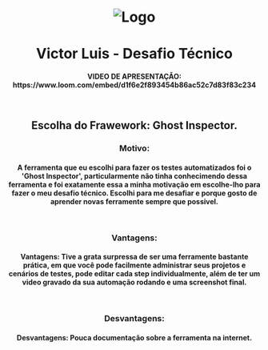 <h1 align="center">
    <img alt="Logo" src="https://ik.imagekit.io/victorluismf/readme-github_DAZtazEcH.png?updatedAt=1638816851491" />
    <br>
</h1>

<h1 align="center">
    Victor Luis - Desafio Técnico
</h1>

<h4 align="center">
  <p>VIDEO DE APRESENTAÇÃO: https://www.loom.com/embed/d1f6e2f893454b86ac52c7d83f83c234</p>
  <br>
</h4>

<h2 align="center">
    Escolha do Frawework: Ghost Inspector.
</h2>

<h3 align="center">
    Motivo: 
</h3>

<h4 align="center">
    <p>A ferramenta que eu escolhi para fazer os testes automatizados foi o 'Ghost Inspector', particularmente não tinha conhecimendo dessa ferramenta e foi exatamente essa a minha motivação em escolhe-lho para fazer o meu desafio técnico. Escolhi para me desafiar e porque gosto de aprender novas ferramente sempre que possivel.</p>
  <br>
</h4>

<h3 align="center">
    Vantagens: 
</h3>

<h4 align="center">
  <p>Vantagens: Tive a grata surpressa de ser uma ferramente bastante prática, em que você pode facilmente administrar seus projetos e cenários de testes, pode editar cada step individualmente, além de ter um video gravado da sua automação rodando e uma screenshot final.</p>
  <br>
</h4>

<h3 align="center">
    Desvantagens: 
</h3>

<h4 align="center">
  <p>Desvantagens: Pouca documentação sobre a ferramenta na internet.</p>
  <br>
</h4>


